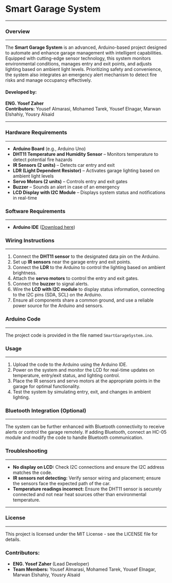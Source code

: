 # Smart Garage System

_________________________________________________________________________________________________________________________________________________________________

### Overview
__________________

The **Smart Garage System** is an advanced, Arduino-based project designed to automate and enhance garage management with intelligent capabilities. Equipped with cutting-edge sensor technology, this system monitors environmental conditions, manages entry and exit points, and adjusts lighting based on ambient light levels. Prioritizing safety and convenience, the system also integrates an emergency alert mechanism to detect fire risks and manage occupancy effectively.

#### Developed by:
**ENG. Yosef Zaher**  
**Contributors:** Yousef Almarasi, Mohamed Tarek, Yousef Elnagar, Marwan Elshahiy, Yousry Alsaid

---

### Hardware Requirements
_____________________________________

- **Arduino Board** (e.g., Arduino Uno)
- **DHT11 Temperature and Humidity Sensor** – Monitors temperature to detect potential fire hazards
- **IR Sensors (2 units)** – Detects car entry and exit
- **LDR (Light Dependent Resistor)** – Activates garage lighting based on ambient light levels
- **Servo Motors (2 units)** – Controls entry and exit gates
- **Buzzer** – Sounds an alert in case of an emergency
- **LCD Display with I2C Module** – Displays system status and notifications in real-time

### Software Requirements
___________________________________________________

- **Arduino IDE** ([Download here](https://www.arduino.cc/en/software))

### Wiring Instructions
_________________________________________________

1. Connect the **DHT11 sensor** to the designated data pin on the Arduino.
2. Set up **IR sensors** near the garage entry and exit points.
3. Connect the **LDR** to the Arduino to control the lighting based on ambient brightness.
4. Attach the **servo motors** to control the entry and exit gates.
5. Connect the **buzzer** to signal alerts.
6. Wire the **LCD with I2C module** to display status information, connecting to the I2C pins (SDA, SCL) on the Arduino.
7. Ensure all components share a common ground, and use a reliable power source for the Arduino and sensors.

### Arduino Code
_______________________

The project code is provided in the file named `SmartGarageSystem.ino`.

### Usage
__________________________________

1. Upload the code to the Arduino using the Arduino IDE.
2. Power on the system and monitor the LCD for real-time updates on temperature, entry/exit status, and lighting control.
3. Place the IR sensors and servo motors at the appropriate points in the garage for optimal functionality.
4. Test the system by simulating entry, exit, and changes in ambient lighting.

### Bluetooth Integration (Optional)
_______________________________

The system can be further enhanced with Bluetooth connectivity to receive alerts or control the garage remotely. If adding Bluetooth, connect an HC-05 module and modify the code to handle Bluetooth communication.

### Troubleshooting
_____________________________

- **No display on LCD:** Check I2C connections and ensure the I2C address matches the code.
- **IR sensors not detecting:** Verify sensor wiring and placement; ensure the sensors face the expected path of the car.
- **Temperature readings incorrect:** Ensure the DHT11 sensor is securely connected and not near heat sources other than environmental temperature.

---

### License
__________________________________________________________________________

This project is licensed under the MIT License - see the LICENSE file for details.

### Contributors:
- **ENG. Yosef Zaher** (Lead Developer)
- **Team Members:** Yousef Almarasi, Mohamed Tarek, Yousef Elnagar, Marwan Elshahiy, Yousry Alsaid

